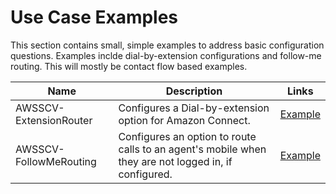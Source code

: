 # Use Case Examples
This section contains small, simple examples to address basic configuration questions. Examples inclde dial-by-extension configurations and follow-me routing. This will mostly be contact flow based examples. 

| Name | Description | Links |
| ---- | ----------- | ----- |
| AWSSCV-ExtensionRouter | Configures a Dial-by-extension option for Amazon Connect. | [Example](ExtensionRouting) |
| AWSSCV-FollowMeRouting | Configures an option to route calls to an agent's mobile when they are not logged in, if configured. | [Example](FollowMeRouting) |
